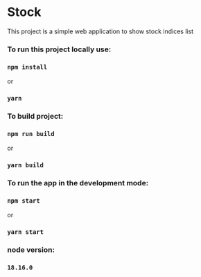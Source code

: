 # Stock

This project is a simple web application to show stock indices list

### To run this project locally use:
### `npm install`
or
### `yarn`

### To build project:
### `npm run build`
or
### `yarn build`

### To run the app in the development mode:
### `npm start`
or
### `yarn start`

### node version:
### `18.16.0`
